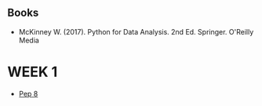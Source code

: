 ## Books

* McKinney W. (2017).  Python for Data Analysis. 2nd Ed. Springer. O'Reilly Media

# WEEK 1
* [Pep 8](https://peps.python.org/pep-0008/)
